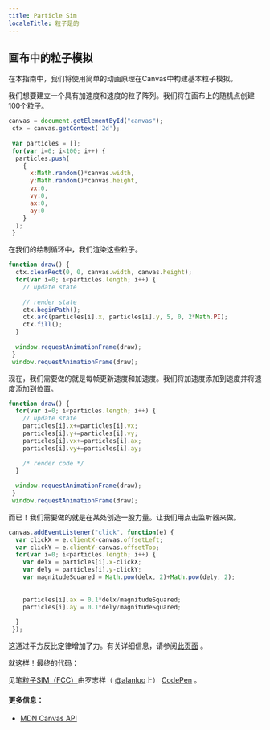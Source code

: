 ```yaml
---
title: Particle Sim
localeTitle: 粒子是的
---
```

## 画布中的粒子模拟

在本指南中，我们将使用简单的动画原理在Canvas中构建基本粒子模拟。

我们想要建立一个具有加速度和速度的粒子阵列。我们将在画布上的随机点创建100个粒子。

```js
canvas = document.getElementById("canvas"); 
 ctx = canvas.getContext('2d'); 
 
 var particles = []; 
 for(var i=0; i<100; i++) { 
  particles.push( 
    { 
      x:Math.random()*canvas.width, 
      y:Math.random()*canvas.height, 
      vx:0, 
      vy:0, 
      ax:0, 
      ay:0 
    } 
  ); 
 } 
```

在我们的绘制循环中，我们渲染这些粒子。

```js
function draw() { 
  ctx.clearRect(0, 0, canvas.width, canvas.height); 
  for(var i=0; i<particles.length; i++) { 
    // update state 
 
    // render state 
    ctx.beginPath(); 
    ctx.arc(particles[i].x, particles[i].y, 5, 0, 2*Math.PI); 
    ctx.fill(); 
  } 
 
  window.requestAnimationFrame(draw); 
 } 
 window.requestAnimationFrame(draw); 
```

现在，我们需要做的就是每帧更新速度和加速度。我们将加速度添加到速度并将速度添加到位置。

```js
function draw() { 
  for(var i=0; i<particles.length; i++) { 
    // update state 
    particles[i].x+=particles[i].vx; 
    particles[i].y+=particles[i].vy; 
    particles[i].vx+=particles[i].ax; 
    particles[i].vy+=particles[i].ay; 
 
    /* render code */ 
  } 
 
  window.requestAnimationFrame(draw); 
 } 
 window.requestAnimationFrame(draw); 
```

而已！我们需要做的就是在某处创造一股力量。让我们用点击监听器来做。

```js
canvas.addEventListener("click", function(e) { 
  var clickX = e.clientX-canvas.offsetLeft; 
  var clickY = e.clientY-canvas.offsetTop; 
  for(var i=0; i<particles.length; i++) { 
    var delx = particles[i].x-clickX; 
    var dely = particles[i].y-clickY; 
    var magnitudeSquared = Math.pow(delx, 2)+Math.pow(dely, 2); 
 
 
    particles[i].ax = 0.1*delx/magnitudeSquared; 
    particles[i].ay = 0.1*dely/magnitudeSquared; 
 
  } 
 }); 
```

这通过平方反比定律增加了力。有关详细信息，请参阅[此页面](#placeholder) 。

就这样！最终的代码：

见笔[粒子SIM（FCC）](https://codepen.io/alanluo/pen/OjMbpm/)由罗志祥（ [@alanluo](https://codepen.io/alanluo)上） [CodePen](https://codepen.io) 。

#### 更多信息：

*   [MDN Canvas API](https://developer.mozilla.org/en-US/docs/Web/API/Canvas_API)